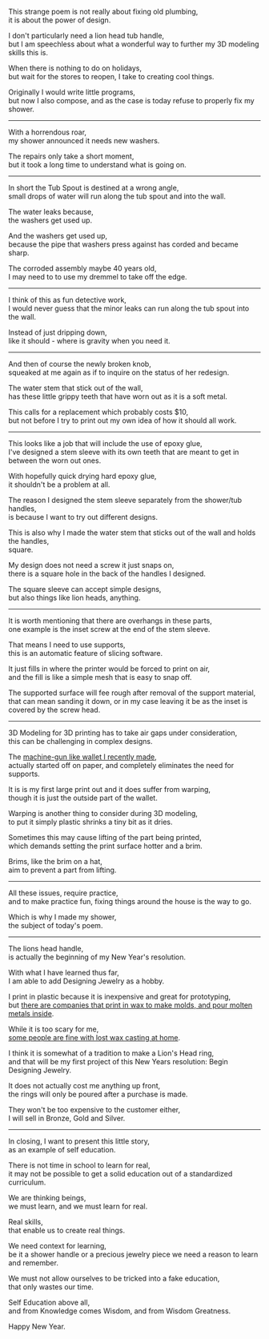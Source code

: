 This strange poem is not really about fixing old plumbing,\
it is about the power of design.

I don't particularly need a lion head tub handle,\
but I am speechless about what a wonderful way to further my 3D modeling skills this is.

When there is nothing to do on holidays,\
but wait for the stores to reopen, I take to creating cool things.

Originally I would write little programs,\
but now I also compose, and as the case is today refuse to properly fix my shower.

---

With a horrendous roar,\
my shower announced it needs new washers.

The repairs only take a short moment,\
but it took a long time to understand what is going on.

---

In short the Tub Spout is destined at a wrong angle,\
small drops of water will run along the tub spout and into the wall.

The water leaks because,\
the washers get used up.

And the washers get used up,\
because the pipe that washers press against has corded and became sharp.

The corroded assembly maybe 40 years old,\
I may need to to use my dremmel to take off the edge.

---

I think of this as fun detective work,\
I would never guess that the minor leaks can run along the tub spout into the wall.

Instead of just dripping down,\
like it should - where is gravity when you need it.

---

And then of course the newly broken knob,\
squeaked at me again as if to inquire on the status of her redesign.

The water stem that stick out of the wall,\
has these little grippy teeth that have worn out as it is a soft metal.

This calls for a replacement which probably costs $10,\
but not before I try to print out my own idea of how it should all work.

---

This looks like a job that will include the use of epoxy glue,\
I've designed a stem sleeve with its own teeth that are meant to get in between the worn out ones.

With hopefully quick drying hard epoxy glue,\
it shouldn't be a problem at all.

The reason I designed the stem sleeve separately from the shower/tub handles,\
is because I want to try out different designs.

This is also why I made the water stem that sticks out of the wall and holds the handles,\
square.

My design does not need a screw it just snaps on,\
there is a square hole in the back of the handles I designed.

The square sleeve can accept simple designs,\
but also things like lion heads, anything.

---

It is worth mentioning that there are overhangs in these parts,\
one example is the inset screw at the end of the stem sleeve.

That means I need to use supports,\
this is an automatic feature of slicing software.

It just fills in where the printer would be forced to print on air,\
and the fill is like a simple mesh that is easy to snap off.

The supported surface will fee rough after removal of the support material,\
that can mean sanding it down, or in my case leaving it be as the inset is covered by the screw head.

---

3D Modeling for 3D printing has to take air gaps under consideration,\
this can be challenging in complex designs.

The [machine-gun like wallet I recently made](https://www.tinkercad.com/things/cqjoiNqLrbg),\
actually started off on paper, and completely eliminates the need for supports.

It is is my first large print out and it does suffer from warping,\
though it is just the outside part of the wallet.

Warping is another thing to consider during 3D modeling,\
to put it simply plastic shrinks a tiny bit as it dries.

Sometimes this may cause lifting of the part being printed,\
which demands setting the print surface hotter and a brim.

Brims, like the brim on a hat,\
aim to prevent a part from lifting.

---

All these issues, require practice,\
and to make practice fun, fixing things around the house is the way to go.

Which is why I made my shower,\
the subject of today's poem.

---

The lions head handle,\
is actually the beginning of my New Year's resolution.

With what I have learned thus far,\
I am able to add Designing Jewelry as a hobby.

I print in plastic because it is inexpensive and great for prototyping,\
but [there are companies that print in wax to make molds, and pour molten metals inside](https://www.youtube.com/watch?v=qJuTM0Y7U1k).

While it is too scary for me,\
[some people are fine with lost wax casting at home](https://www.youtube.com/watch?v=bBAkI78--cE).

I think it is somewhat of a tradition to make a Lion's Head ring,\
and that will be my first project of this New Years resolution: Begin Designing Jewelry.

It does not actually cost me anything up front,\
the rings will only be poured after a purchase is made.

They won't be too expensive to the customer either,\
I will sell in Bronze, Gold and Silver.

---

In closing, I want to present this little story,\
as an example of self education.

There is not time in school to learn for real,\
it may not be possible to get a solid education out of a standardized curriculum.

We are thinking beings,\
we must learn, and we must learn for real.

Real skills,\
that enable us to create real things.

We need context for learning,\
be it a shower handle or a precious jewelry piece we need a reason to learn and remember.

We must not allow ourselves to be tricked into a fake education,\
that only wastes our time.

Self Education above all,\
and from Knowledge comes Wisdom, and from Wisdom Greatness.

Happy New Year.
